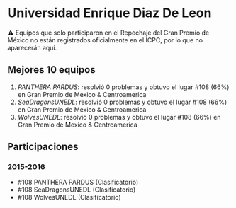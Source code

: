 # Universidad Enrique Diaz De Leon

:warning: Equipos que solo participaron en el Repechaje del Gran Premio de México no están registrados oficialmente en el ICPC, por lo que no aparecerán aquí.

## Mejores 10 equipos

1. _PANTHERA PARDUS_: resolvió 0 problemas y obtuvo el lugar #108 (66%) en Gran Premio de Mexico & Centroamerica
1. _SeaDragonsUNEDL_: resolvió 0 problemas y obtuvo el lugar #108 (66%) en Gran Premio de Mexico & Centroamerica
1. _WolvesUNEDL_: resolvió 0 problemas y obtuvo el lugar #108 (66%) en Gran Premio de Mexico & Centroamerica

## Participaciones

### 2015-2016

- #108 PANTHERA PARDUS (Clasificatorio)
- #108 SeaDragonsUNEDL (Clasificatorio)
- #108 WolvesUNEDL (Clasificatorio)



